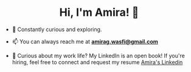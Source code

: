 <h1 align="center">Hi, I'm Amira! 👋</h1>

- 🌟 Constantly curious and exploring.

- 📫 You can always reach me at **amirag.wasfi@gmail.com**

- 📄 Curious about my work life? My LinkedIn is an open book! 
If you're hiring, feel free to connect and request my resume [Amira's Linkedin](https://www.linkedin.com/in/amira-elhoufy/)

<!--
**Amiraelhoufy/Amiraelhoufy** is a ✨ _special_ ✨ repository because its `README.md` (this file) appears on your GitHub profile.

Here are some ideas to get you started:

- 🔭 I’m currently working on ...
- 🌱 I’m currently learning ...
- 👯 I’m looking to collaborate on ...
- 🤔 I’m looking for help with ...
- 💬 Ask me about ...
- 📫 How to reach me: ...
- 😄 Pronouns: ...
- ⚡ Fun fact: ...
-->

